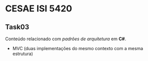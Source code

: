 # CESAE ISI 5420 
 
## Task03 
 
Conteúdo relacionado com *padrões de arquitetura* em **C#**. 

- MVC (duas implementações do mesmo contexto com a mesma estrutura)
  